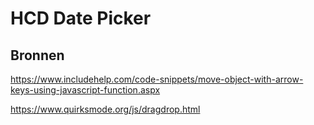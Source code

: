 # HCD Date Picker

## Bronnen

https://www.includehelp.com/code-snippets/move-object-with-arrow-keys-using-javascript-function.aspx

https://www.quirksmode.org/js/dragdrop.html